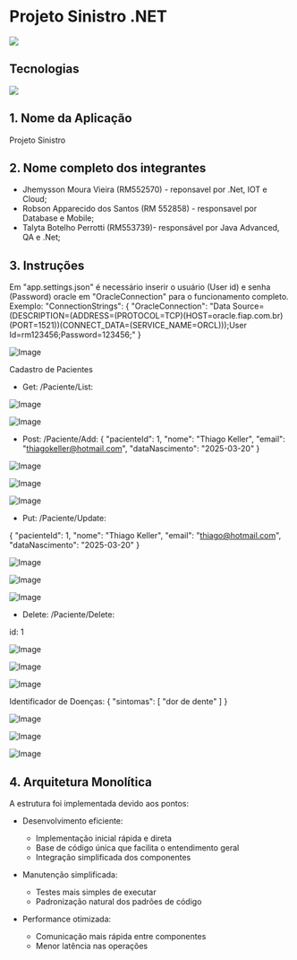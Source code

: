 # Projeto Sinistro .NET

 <img src="https://img.shields.io/badge/status-desenvolvimento-green?style=for-the-badge">

 ## Tecnologias
<div>
  <img src="https://img.shields.io/badge/.Net-orange?style=flat&logo=.net&logoColor-black">
  
  
</div>

## 1. Nome da Aplicação

Projeto Sinistro

## 2. Nome completo dos integrantes

* Jhemysson Moura Vieira (RM552570) - reponsavel por .Net, IOT e Cloud;
* Robson Apparecido dos Santos (RM 552858) - responsavel por  Database e Mobile; 
* Talyta Botelho Perrotti (RM553739)- responsável por Java Advanced, QA e .Net;

## 3. Instruções

Em "app.settings.json" é necessário inserir o usuário (User id) e senha (Password) oracle em "OracleConnection"  para o funcionamento completo. 
Exemplo: 
"ConnectionStrings": {
  "OracleConnection": "Data Source=(DESCRIPTION=(ADDRESS=(PROTOCOL=TCP)(HOST=oracle.fiap.com.br)(PORT=1521))(CONNECT_DATA=(SERVICE_NAME=ORCL)));User Id=rm123456;Password=123456;"
}

![Image](https://github.com/user-attachments/assets/41f7068d-a770-4b79-abf4-5ac7fad2423e)

Cadastro de Pacientes

- Get: 
/Paciente/List:

![Image](https://github.com/user-attachments/assets/cb4b1902-eb01-4808-8fb2-48b184c21a8b)
 
![Image](https://github.com/user-attachments/assets/1b11ea77-bdd3-4b54-8516-91feb65c734c)

- Post: 
/Paciente/Add:
{
 "pacienteId": 1,
 "nome": "Thiago Keller",
 "email": "thiagokeller@hotmail.com",
 "dataNascimento": "2025-03-20"
}

![Image](https://github.com/user-attachments/assets/e7fbf811-9238-49a2-a4b8-6cc18f9709e2)

![Image](https://github.com/user-attachments/assets/92b101b7-9097-4d57-8ef7-38041e09d5bd)

![Image](https://github.com/user-attachments/assets/bca727f4-4462-4b9b-979b-3cbb4c7b8553)
 
- Put: 
/Paciente/Update: 

{
 "pacienteId": 1,
 "nome": "Thiago Keller",
 "email": "thiago@hotmail.com",
 "dataNascimento": "2025-03-20"
}

![Image](https://github.com/user-attachments/assets/f9d13126-6be5-4f44-8276-925b8d25af16)

![Image](https://github.com/user-attachments/assets/5c31b7f1-f98e-4ae4-9643-5a4cf78f6d6e)

![Image](https://github.com/user-attachments/assets/61359eb8-1ee2-479e-a5e3-6841c71af11f)

- Delete:
/Paciente/Delete: 

id: 1

![Image](https://github.com/user-attachments/assets/0e9577bd-b171-4d9f-8777-ea034ae2673a)

![Image](https://github.com/user-attachments/assets/d996fd2f-8f5c-4323-a9cb-e470a259c0df)

![Image](https://github.com/user-attachments/assets/8f87283a-483f-458d-8a06-eb04a0110255)
 
Identificador de Doenças:
{
 "sintomas": [
   "dor de dente"
  ]
}

![Image](https://github.com/user-attachments/assets/76ea193f-787b-4879-bb40-5ea46d224f03)

![Image](https://github.com/user-attachments/assets/006e7a5c-38a0-4feb-98ad-eee7b930b4d4)

![Image](https://github.com/user-attachments/assets/73ba81a7-7045-4caf-a9fc-c12e93027298)

## 4. Arquitetura Monolítica

A estrutura foi implementada devido aos pontos:

- Desenvolvimento eficiente:
  - Implementação inicial rápida e direta
  - Base de código única que facilita o entendimento geral
  - Integração simplificada dos componentes


- Manutenção simplificada:
  - Testes mais simples de executar
  - Padronização natural dos padrões de código


- Performance otimizada:
  - Comunicação mais rápida entre componentes
  - Menor latência nas operações
